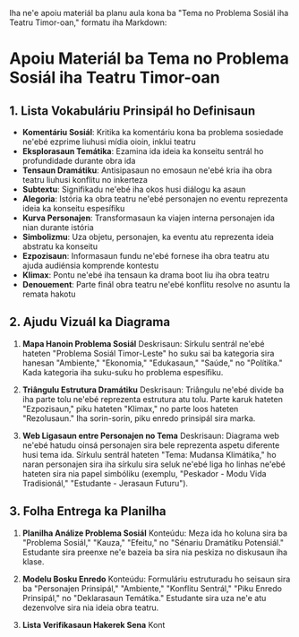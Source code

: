 Iha ne'e apoiu materiál ba planu aula kona ba "Tema no Problema Sosiál iha Teatru Timor-oan," formatu iha Markdown:

# Apoiu Materiál ba Tema no Problema Sosiál iha Teatru Timor-oan

## 1. Lista Vokabuláriu Prinsipál ho Definisaun

- **Komentáriu Sosiál**: Kritika ka komentáriu kona ba problema sosiedade ne'ebé ezprime liuhusi mídia oioin, inklui teatru
- **Eksplorasaun Temátika**: Ezamina ida ideia ka konseitu sentrál ho profundidade durante obra ida
- **Tensaun Dramátiku**: Antisipasaun no emosaun ne'ebé kria iha obra teatru liuhusi konflitu no inkerteza
- **Subtextu**: Signifikadu ne'ebé iha okos husi diálogu ka asaun
- **Alegoria**: Istória ka obra teatru ne'ebé personajen no eventu reprezenta ideia ka konseitu espesífiku
- **Kurva Personajen**: Transformasaun ka viajen interna personajen ida nian durante istória
- **Simbolizmu**: Uza objetu, personajen, ka eventu atu reprezenta ideia abstratu ka konseitu
- **Ezpozisaun**: Informasaun fundu ne'ebé fornese iha obra teatru atu ajuda audiénsia komprende kontestu
- **Klimax**: Pontu ne'ebé iha tensaun ka drama boot liu iha obra teatru
- **Denouement**: Parte finál obra teatru ne'ebé konflitu resolve no asuntu la remata hakotu

## 2. Ajudu Vizuál ka Diagrama

1. **Mapa Hanoin Problema Sosiál**
   Deskrisaun: Sírkulu sentrál ne'ebé hateten "Problema Sosiál Timor-Leste" ho suku sai ba kategoria sira hanesan "Ambiente," "Ekonomia," "Edukasaun," "Saúde," no "Polítika." Kada kategoria iha suku-suku ho problema espesífiku.

2. **Triângulu Estrutura Dramátiku**
   Deskrisaun: Triângulu ne'ebé divide ba iha parte tolu ne'ebé reprezenta estrutura atu tolu. Parte karuk hateten "Ezpozisaun," piku hateten "Klimax," no parte loos hateten "Rezolusaun." Iha sorin-sorin, piku enredo prinsipál sira marka.

3. **Web Ligasaun entre Personajen no Tema**
   Deskrisaun: Diagrama web ne'ebé hatudu oinsá personajen sira bele reprezenta aspetu diferente husi tema ida. Sírkulu sentrál hateten "Tema: Mudansa Klimátika," ho naran personajen sira iha sírkulu sira seluk ne'ebé liga ho linhas ne'ebé hateten sira nia papel simbóliku (exemplu, "Peskador - Modu Vida Tradisionál," "Estudante - Jerasaun Futuru").

## 3. Folha Entrega ka Planilha

1. **Planilha Análize Problema Sosiál**
   Konteúdu: Meza ida ho koluna sira ba "Problema Sosiál," "Kauza," "Efeitu," no "Sénariu Dramátiku Potensiál." Estudante sira preenxe ne'e bazeia ba sira nia peskiza no diskusaun iha klase.

2. **Modelu Bosku Enredo**
   Konteúdu: Formuláriu estruturadu ho seisaun sira ba "Personajen Prinsipál," "Ambiente," "Konflitu Sentrál," "Piku Enredo Prinsipál," no "Deklarasaun Temátika." Estudante sira uza ne'e atu dezenvolve sira nia ideia obra teatru.

3. **Lista Verifikasaun Hakerek Sena**
   Kont